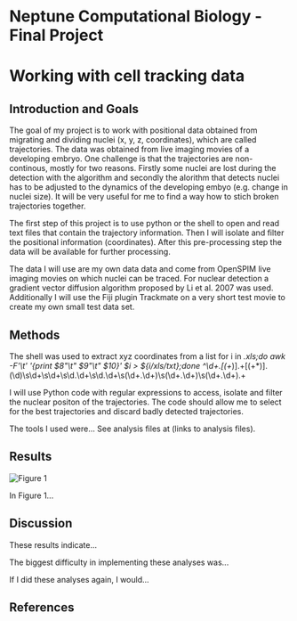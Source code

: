 # Neptune Computational Biology - Final Project

# Working with cell tracking data

## Introduction and Goals

The goal of my project is to work with positional data obtained from migrating and dividing nuclei (x, y, z, coordinates), which are called trajectories. The data was obtained from live imaging movies of a developing embryo. One challenge is that the trajectories are non-continous, mostly for two reasons. Firstly some nuclei are lost during the detection with the algorithm and secondly the alorithm that detects nuclei has to be adjusted to the dynamics of the developing embyo (e.g. change in nuclei size). It will be very useful for me to find a way how to stich broken trajectories together.

The first step of this project is to use python or the shell to open and read text files that contain the trajectory information. Then I will isolate and filter the positional information (coordinates). After this pre-processing step the data will be available for further processing.

The data I will use are my own data data and come from OpenSPIM live imaging movies on which nuclei can be traced. For nuclear detection a gradient vector diffusion algorithm proposed by Li et al. 2007 was used. Additionally I will use the Fiji plugin Trackmate on a very short test movie to create my own small test data set.

## Methods

The shell was used to extract xyz coordinates from a list
for i in *.xls;do awk -F'\t' '{print $8"\t" $9"\t" $10}' $i > ${i/xls/txt};done
^\d+.[(+*)].+[(+*)].(\d)\s\d+\s\d+\s\d\.\d+\s\d.\d+\s(\d+\.\d+)\s(\d+\.\d+)\s(\d+\.\d+).+

I will use Python code with regular expressions to access, isolate and filter the nuclear positon of the trajectories. The code should allow me to select for the best trajectories and discard badly detected trajectories.

The tools I used were... See analysis files at (links to analysis files).

## Results

![Figure 1](./Figure1.png?raw=true)

In Figure 1...

## Discussion

These results indicate...

The biggest difficulty in implementing these analyses was...

If I did these analyses again, I would...

## References


